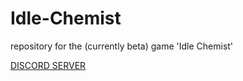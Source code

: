 # Idle-Chemist
repository for the (currently beta) game 'Idle Chemist'

[DISCORD SERVER](https://discord.gg/VTVeNeZKKX)
